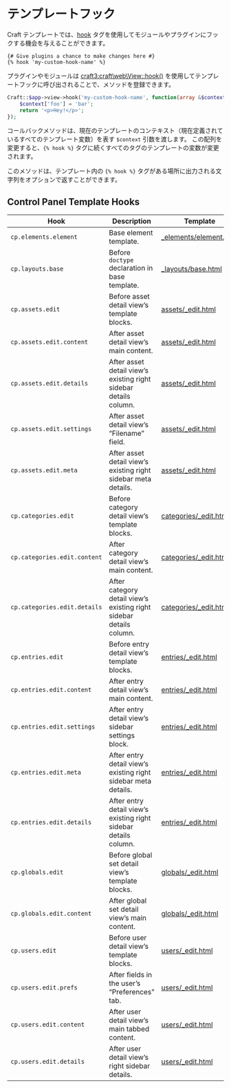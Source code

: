 # テンプレートフック

Craft テンプレートでは、[hook](../dev/tags/hook.md) タグを使用してモジュールやプラグインにフックする機会を与えることができます。

```twig
{# Give plugins a chance to make changes here #}
{% hook 'my-custom-hook-name' %}
```

プラグインやモジュールは <craft3:craft\web\View::hook()> を使用してテンプレートフックに呼び出されることで、メソッドを登録できます。

```php
Craft::$app->view->hook('my-custom-hook-name', function(array &$context) {
    $context['foo'] = 'bar';
    return '<p>Hey!</p>';
});
```

コールバックメソッドは、現在のテンプレートのコンテキスト（現在定義されているすべてのテンプレート変数）を表す `$context` 引数を渡します。 この配列を変更すると、`{% hook %}` タグに続くすべてのタグのテンプレートの変数が変更されます。

このメソッドは、テンプレート内の `{% hook %}` タグがある場所に出力される文字列をオプションで返すことができます。

## Control Panel Template Hooks

| Hook                         | Description                                                         | Template                                                                                                   |
| ---------------------------- | ------------------------------------------------------------------- | ---------------------------------------------------------------------------------------------------------- |
| `cp.elements.element`        | Base element template.                                              | [_elements/element.html](https://github.com/craftcms/cms/blob/master/src/templates/_elements/element.html) |
| `cp.layouts.base`            | Before `doctype` declaration in base template.                      | [_layouts/base.html](https://github.com/craftcms/cms/blob/master/src/templates/_layouts/base.html)         |
| `cp.assets.edit`             | Before asset detail view’s template blocks.                         | [assets/_edit.html](https://github.com/craftcms/cms/blob/master/src/templates/assets/_edit.html)           |
| `cp.assets.edit.content`     | After asset detail view’s main content.                             | [assets/_edit.html](https://github.com/craftcms/cms/blob/master/src/templates/assets/_edit.html)           |
| `cp.assets.edit.details`     | After asset detail view’s existing right sidebar details column.    | [assets/_edit.html](https://github.com/craftcms/cms/blob/master/src/templates/assets/_edit.html)           |
| `cp.assets.edit.settings`    | After asset detail view’s “Filename” field.                         | [assets/_edit.html](https://github.com/craftcms/cms/blob/master/src/templates/assets/_edit.html)           |
| `cp.assets.edit.meta`        | After asset detail view’s existing right sidebar meta details.      | [assets/_edit.html](https://github.com/craftcms/cms/blob/master/src/templates/assets/_edit.html)           |
| `cp.categories.edit`         | Before category detail view’s template blocks.                      | [categories/_edit.html](https://github.com/craftcms/cms/blob/master/src/templates/categories/_edit.html)   |
| `cp.categories.edit.content` | After category detail view’s main content.                          | [categories/_edit.html](https://github.com/craftcms/cms/blob/master/src/templates/categories/_edit.html)   |
| `cp.categories.edit.details` | After category detail view’s existing right sidebar details column. | [categories/_edit.html](https://github.com/craftcms/cms/blob/master/src/templates/categories/_edit.html)   |
| `cp.entries.edit`            | Before entry detail view’s template blocks.                         | [entries/_edit.html](https://github.com/craftcms/cms/blob/master/src/templates/entries/_edit.html)         |
| `cp.entries.edit.content`    | After entry detail view’s main content.                             | [entries/_edit.html](https://github.com/craftcms/cms/blob/master/src/templates/entries/_edit.html)         |
| `cp.entries.edit.settings`   | After entry detail view’s sidebar settings block.                   | [entries/_edit.html](https://github.com/craftcms/cms/blob/master/src/templates/entries/_edit.html)         |
| `cp.entries.edit.meta`       | After entry detail view’s existing right sidebar meta details.      | [entries/_edit.html](https://github.com/craftcms/cms/blob/master/src/templates/entries/_edit.html)         |
| `cp.entries.edit.details`    | After entry detail view’s existing right sidebar details column.    | [entries/_edit.html](https://github.com/craftcms/cms/blob/master/src/templates/entries/_edit.html)         |
| `cp.globals.edit`            | Before global set detail view’s template blocks.                    | [globals/_edit.html](https://github.com/craftcms/cms/blob/master/src/templates/globals/_edit.html)         |
| `cp.globals.edit.content`    | After global set detail view’s main content.                        | [globals/_edit.html](https://github.com/craftcms/cms/blob/master/src/templates/globals/_edit.html)         |
| `cp.users.edit`              | Before user detail view’s template blocks.                          | [users/_edit.html](https://github.com/craftcms/cms/blob/master/src/templates/users/_edit.html)             |
| `cp.users.edit.prefs`        | After fields in the user’s “Preferences” tab.                       | [users/_edit.html](https://github.com/craftcms/cms/blob/master/src/templates/users/_edit.html)             |
| `cp.users.edit.content`      | After user detail view’s main tabbed content.                       | [users/_edit.html](https://github.com/craftcms/cms/blob/master/src/templates/users/_edit.html)             |
| `cp.users.edit.details`      | After user detail view’s right sidebar details.                     | [users/_edit.html](https://github.com/craftcms/cms/blob/master/src/templates/users/_edit.html)             |

